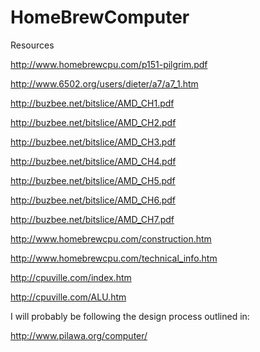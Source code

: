 # HomeBrewComputer

Resources

http://www.homebrewcpu.com/p151-pilgrim.pdf

http://www.6502.org/users/dieter/a7/a7_1.htm

http://buzbee.net/bitslice/AMD_CH1.pdf

http://buzbee.net/bitslice/AMD_CH2.pdf

http://buzbee.net/bitslice/AMD_CH3.pdf

http://buzbee.net/bitslice/AMD_CH4.pdf

http://buzbee.net/bitslice/AMD_CH5.pdf

http://buzbee.net/bitslice/AMD_CH6.pdf

http://buzbee.net/bitslice/AMD_CH7.pdf


http://www.homebrewcpu.com/construction.htm

http://www.homebrewcpu.com/technical_info.htm

http://cpuville.com/index.htm

http://cpuville.com/ALU.htm


I will probably be following the design process outlined in:

http://www.pilawa.org/computer/
